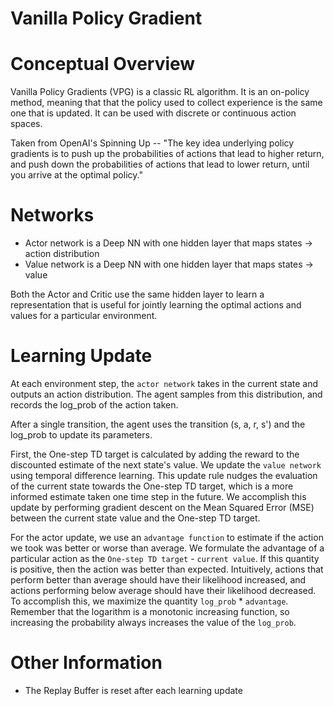 # Vanilla Policy Gradient

# Conceptual Overview

Vanilla Policy Gradients (VPG) is a classic RL algorithm. It is an on-policy method, meaning that that the policy used to collect experience is the same one that is updated. It can be used with discrete or continuous action spaces.

Taken from OpenAI's Spinning Up -- "The key idea underlying policy gradients is to push up the probabilities of actions that lead to higher return, and push down the probabilities of actions that lead to lower return, until you arrive at the optimal policy."

# Networks

- Actor network is a Deep NN with one hidden layer that maps states -> action distribution
- Value network is a Deep NN with one hidden layer that maps states -> value

Both the Actor and Critic use the same hidden layer to learn a representation that is useful for jointly learning the optimal actions and values for a particular environment.

# Learning Update

At each environment step, the `actor network` takes in the current state and outputs an action distribution. The agent samples from this distribution, and records the log_prob of the action taken.

After a single transition, the agent uses the transition (s, a, r, s') and the log_prob to update its parameters. 

First, the One-step TD target is calculated by adding the reward to the discounted estimate of the next state's value. We update the `value network` using temporal difference learning. This update rule nudges the evaluation of the current state towards the One-step TD target, which is a more informed estimate taken one time step in the future. We accomplish this update by performing gradient descent on the Mean Squared Error (MSE) between the current state value and the One-step TD target.

For the actor update, we use an `advantage function` to estimate if the action we took was better or worse than average. We formulate the advantage of a particular action as the `One-step TD target` - `current value`. If this quantity is positive, then the action was better than expected. Intuitively, actions that perform better than average should have their likelihood increased, and actions performing below average should have their likelihood decreased. To accomplish this, we maximize the quantity `log_prob` * `advantage`. Remember that the logarithm is a monotonic increasing function, so increasing the probability always increases the value of the `log_prob`.

# Other Information

- The Replay Buffer is reset after each learning update